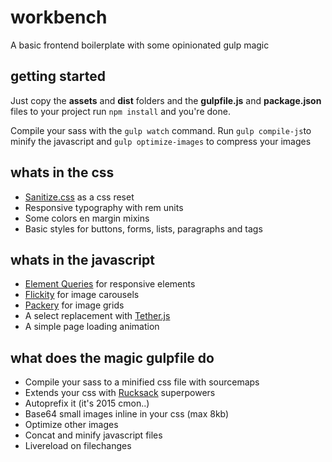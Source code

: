 # workbench
A basic frontend boilerplate with some opinionated gulp magic

## getting started
Just copy the **assets** and **dist** folders and the **gulpfile.js** and **package.json** files to your project run `npm install` and you're done.

Compile your sass with the `gulp watch` command.
Run `gulp compile-js`to minify the javascript and `gulp optimize-images` to compress your images

## whats in the css
* [Sanitize.css](https://10up.github.io/sanitize.css/) as a css reset
* Responsive typography with rem units
* Some colors en margin mixins
* Basic styles for buttons, forms, lists, paragraphs and tags

## whats in the javascript
* [Element Queries](https://github.com/marcj/css-element-queries) for responsive elements
* [Flickity](http://flickity.metafizzy.co/) for image carousels
* [Packery](http://packery.metafizzy.co/) for image grids
* A select replacement with [Tether.js](http://tether.io/)
* A simple page loading animation

## what does the magic gulpfile do
* Compile your sass to a minified css file with sourcemaps
* Extends your css with [Rucksack](http://simplaio.github.io/rucksack/) superpowers
* Autoprefix it (it's 2015 cmon..)
* Base64 small images inline in your css (max 8kb)
* Optimize other images
* Concat and minify javascript files
* Livereload on filechanges



